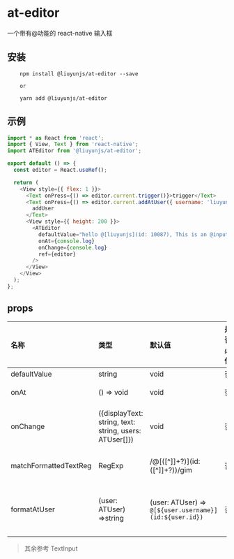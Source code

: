 # at-editor

一个带有@功能的 react-native 输入框

## 安装

```
    npm install @liuyunjs/at-editor --save

    or

    yarn add @liuyunjs/at-editor
```

## 示例

```javascript
import * as React from 'react';
import { View, Text } from 'react-native';
import ATEditor from '@liuyunjs/at-editor';

export default () => {
  const editor = React.useRef();

  return (
    <View style={{ flex: 1 }}>
      <Text onPress={() => editor.current.trigger()}>trigger</Text>
      <Text onPress={() => editor.current.addAtUser({ username: 'liuyunjs', id: '10086' })}>
        addUser
      </Text>
      <View style={{ height: 200 }}>
        <ATEditor
          defaultValue="hello @[liuyunjs](id: 10087), This is an @input box"
          onAt={console.log}
          onChange={console.log}
          ref={editor}
        />
      </View>
    </View>
  );
};
```

## props

| 名称                  | 类型                                                   | 默认值                                                 | 是否必传 | 描述                                                                                 |
| :-------------------- | :----------------------------------------------------- | :----------------------------------------------------- | :------- | :----------------------------------------------------------------------------------- |
| defaultValue          | string                                                 | void                                                   | 否       | 输入框默认值                                                                         |
| onAt                  | () => void                                             | void                                                   | 否       | 检测到输入@时触发的回调                                                              |
| onChange              | ({displayText: string, text: string, users: ATUser[]}) | void                                                   | 否       | 输入框文本变化时触发的回调，如果传入了 defaultValue，会在渲染之后立即触发一次        |
| matchFormattedTextReg | RegExp                                                 | /@\[([^\]]+?)\]\(id:([^\]]+?)\)/gim                    | 否       | 从一串格式化过的字符串中匹配@信息的正则表达式                                        |
| formatAtUser          | (user: ATUser) =>string                                | (user: ATUser) => `@[${user.username}](id:${user.id})` | 否       | 将@信息格式化成固定格式的函数，可以和 matchFormattedTextReg 一起使用实现自定义的格式 |

> 其余参考 TextInput
